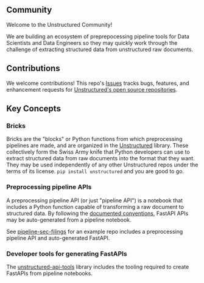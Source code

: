## Community

Welcome to the Unstructured Community!

We are building an ecosystem of preprepocessing pipeline tools for Data Scientists
and Data Engineers so they may quickly work through the challenge of extracting
structured data from unstructured raw documents.

## Contributions

We welcome contributions! This repo's [Issues](https://github.com/Unstructured-IO/community-tasks/issues)
tracks bugs, features, and enhancement requests for [Unstructured's open source repositories](https://github.com/Unstructured-IO/).

## Key Concepts

### Bricks

Bricks are the "blocks" or Python functions from which preprocessing pipelines are made, and are organized
in the [Unstructured](https://github.com/Unstructured-IO/unstructured) library. These collectively form
the Swiss Army knife that Python developers can use to extract structured data from raw documents into
the format that they want. They may be used independently of any other Unstructured repos  under the
terms of its license. `pip install unstructured` and you are good to go.

### Preprocessing pipeline APIs

A preprocessing pipeline API (or just "pipeline API") is a notebook that includes a Python function
capable of transforming a raw document to structured data. By following the [documented conventions](Pipeline-and-APIs.md),
FastAPI APIs may be auto-generated from a pipeline notebook.

See [pipeline-sec-filings](https://github.com/Unstructured-IO/pipeline-sec-filings/) for an example repo
includes a preprocessing pipeline API and auto-generated FastAPI.

### Developer tools for generating FastAPIs

The [unstructured-api-tools](https://github.com/Unstructured-IO/unstructured-api-tools) library includes the
tooling required to create FastAPIs from pipeline notebooks.
